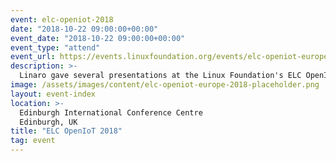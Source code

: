 ```yaml
---
event: elc-openiot-2018
date: "2018-10-22 09:00:00+00:00"
event_date: "2018-10-22 09:00:00+00:00"
event_type: "attend"
event_url: https://events.linuxfoundation.org/events/elc-openiot-europe-2018/attend/about/
description: >-
  Linaro gave several presentations at the Linux Foundation's ELC OpenIoT Summit 2018. To watch the presentations or view the slides click on the topic of interest.
image: /assets/images/content/elc-openiot-europe-2018-placeholder.png
layout: event-index
location: >-
  Edinburgh International Conference Centre
  Edinburgh, UK
title: "ELC OpenIoT 2018"
tag: event
---
```


